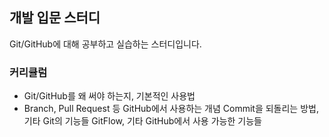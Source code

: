 ## 개발 입문 스터디

Git/GitHub에 대해 공부하고 실습하는 스터디입니다. 

### 커리큘럼
- Git/GitHub를 왜 써야 하는지, 기본적인 사용법
- Branch, Pull Request 등 GitHub에서 사용하는 개념
Commit을 되돌리는 방법, 기타 Git의 기능들
GitFlow, 기타 GitHub에서 사용 가능한 기능들 